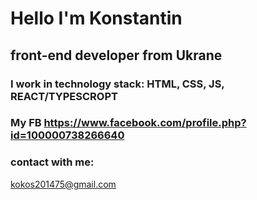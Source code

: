 # Hello I'm Konstantin
## front-end developer from Ukrane
### I work in technology stack: HTML, CSS, JS, REACT/TYPESCROPT
### My FB https://www.facebook.com/profile.php?id=100000738266640
### contact with me:
kokos201475@gmail.com
